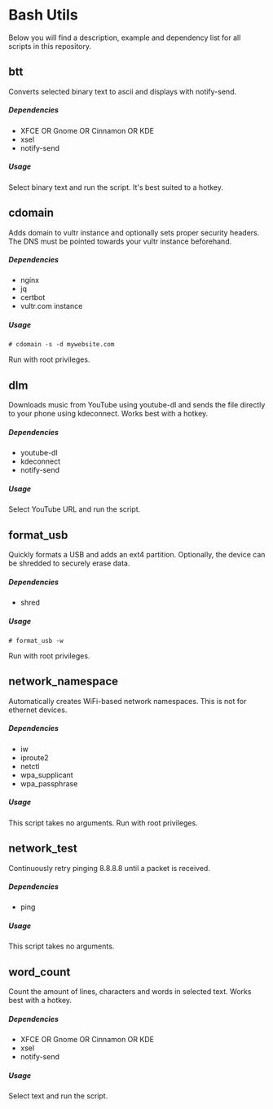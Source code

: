 # Bash Utils
Below you will find a description, example and dependency list for all scripts in this repository.

## btt
Converts selected binary text to ascii and displays with notify-send.

##### Dependencies
- XFCE OR Gnome OR Cinnamon OR KDE
- xsel
- notify-send

##### Usage
Select binary text and run the script. It's best suited to a hotkey.

## cdomain
Adds domain to vultr instance and optionally sets proper security headers. The DNS must be pointed towards your vultr instance beforehand.

##### Dependencies
- nginx
- jq
- certbot
- vultr.com instance

##### Usage
```
# cdomain -s -d mywebsite.com
```
Run with root privileges.

## dlm
Downloads music from YouTube using youtube-dl and sends the file directly to your phone using kdeconnect. Works best with a hotkey.

##### Dependencies
- youtube-dl
- kdeconnect
- notify-send

##### Usage
Select YouTube URL and run the script.

## format_usb
Quickly formats a USB and adds an ext4 partition. Optionally, the device can be shredded to securely erase data.

##### Dependencies
- shred

##### Usage
```
# format_usb -w
```
Run with root privileges.

## network_namespace
Automatically creates WiFi-based network namespaces. This is not for ethernet devices.

##### Dependencies
- iw
- iproute2
- netctl
- wpa_supplicant
- wpa_passphrase

##### Usage
This script takes no arguments.
Run with root privileges.

## network_test
Continuously retry pinging 8.8.8.8 until a packet is received.

##### Dependencies
- ping

##### Usage
This script takes no arguments.

## word_count
Count the amount of lines, characters and words in selected text. Works best with a hotkey.

##### Dependencies
- XFCE OR Gnome OR Cinnamon OR KDE
- xsel
- notify-send

##### Usage
Select text and run the script.
